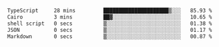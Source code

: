 <!--START_SECTION:waka-->

```txt
TypeScript     28 mins         █████████████████████▒░░░   85.93 %
Cairo          3 mins          ██▓░░░░░░░░░░░░░░░░░░░░░░   10.65 %
shell script   0 secs          ▒░░░░░░░░░░░░░░░░░░░░░░░░   01.38 %
JSON           0 secs          ▒░░░░░░░░░░░░░░░░░░░░░░░░   01.17 %
Markdown       0 secs          ▒░░░░░░░░░░░░░░░░░░░░░░░░   00.87 %
```

<!--END_SECTION:waka-->